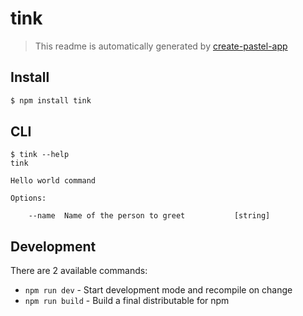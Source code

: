# tink

> This readme is automatically generated by [create-pastel-app](https://github.com/vadimdemedes/create-pastel-app)


## Install

```bash
$ npm install tink
```


## CLI

```
$ tink --help
tink

Hello world command

Options:

	--name  Name of the person to greet           [string]
```


## Development

There are 2 available commands:

- `npm run dev` - Start development mode and recompile on change
- `npm run build` - Build a final distributable for npm
